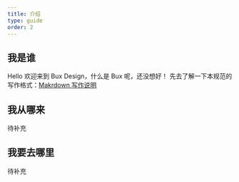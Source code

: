 ```yaml
---
title: 介绍
type: guide
order: 2
---
```


## 我是谁

Hello 欢迎来到 Bux Design，什么是 Bux 呢，还没想好！
先去了解一下本规范的写作格式：[Makrdown 写作说明](markdown.html)


## 我从哪来

待补充

## 我要去哪里

待补充
